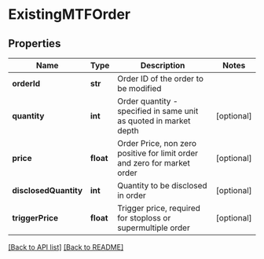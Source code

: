 # ExistingMTFOrder

## Properties
Name | Type | Description | Notes
------------ | ------------- | ------------- | -------------
**orderId** | **str** | Order ID of the order to be modified | 
**quantity** | **int** | Order quantity - specified in same unit as quoted in market depth | [optional] 
**price** | **float** | Order Price, non zero positive for limit order and zero for market order | [optional] 
**disclosedQuantity** | **int** | Quantity to be disclosed in order | [optional] 
**triggerPrice** | **float** | Trigger price, required for stoploss or supermultiple order | [optional] 

[[Back to API list]](../README.md#documentation-for-api-endpoints) [[Back to README]](../README.md)


